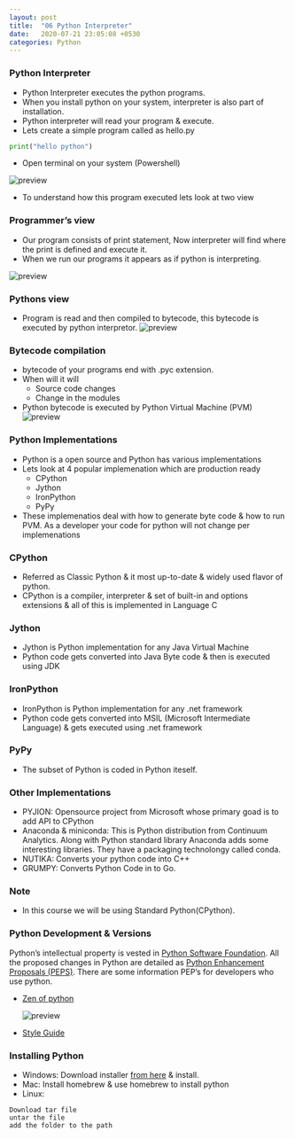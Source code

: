 ```yaml
---
layout: post
title:  "06 Python Interpreter"
date:   2020-07-21 23:05:08 +0530
categories: Python
---
```

### Python Interpreter
* Python Interpreter executes the python programs.
* When you install python on your system, interpreter is also part of installation.
* Python interpreter will read your program & execute.
* Lets create a simple program called as hello.py
```python
print("hello python")
```
* Open terminal on your system (Powershell)

![preview](../../../../assets/python07.png)
* To understand how this program executed lets look at two view

### Programmer’s view
* Our program consists of print statement, Now interpreter will find where the print is defined and execute it.
* When we run our programs it appears as if python is interpreting.

![preview](../../../../assets/python08.png)

### Pythons view
* Program is read and then compiled to bytecode, this bytecode is executed by python interpretor.
![preview](../../../../assets/python09.png)

### Bytecode compilation
* bytecode of your programs end with .pyc extension.
* When will it will
  * Source code changes
  * Change in the modules
* Python bytecode is executed by Python Virtual Machine (PVM)
![preview](../../../../assets/python10.png)

### Python Implementations
* Python is a open source and Python has various implementations
* Lets look at 4 popular implemenation which are production ready
  * CPython
  * Jython
  * IronPython
  * PyPy
* These implemenatios deal with how to generate byte code & how to run PVM. As a developer your code for python will not change per implemenations

### CPython
* Referred as Classic Python & it most up-to-date & widely used flavor of python.
* CPython is a compiler, interpreter & set of built-in and options extensions & all of this is implemented in Language C
  
### Jython
* Jython is Python implementation for any Java Virtual Machine
* Python code gets converted into Java Byte code & then is executed using JDK

### IronPython
* IronPython is Python implementation for any .net framework
* Python code gets converted into MSIL (Microsoft Intermediate Language) & gets executed using .net framework

### PyPy
* The subset of Python is coded in Python iteself.

### Other Implementations
* PYJION: Opensource project from Microsoft whose primary goad is to add API to CPython
* Anaconda & miniconda: This is Python distribution from Continuum Analytics. Along with Python standard library Anaconda adds some interesting libraries. They have a packaging technolongy called conda.
* NUTIKA: Converts your python code into C++
* GRUMPY: Converts Python Code in to Go.

### Note
* In this course we will be using Standard Python(CPython).

### Python Development & Versions
Python’s intellectual property is vested in [Python Software Foundation](https://www.python.org/psf/).
All the proposed changes in Python are detailed as [Python Enhancement Proposals (PEPS)](https://www.python.org/dev/peps/).
There are some information PEP’s for developers who use python.
  * [Zen of python](https://www.python.org/dev/peps/pep-0020/)

    ![preview](../../../../assets/python11.jpg)

  * [Style Guide](https://www.python.org/dev/peps/pep-0008/)

### Installing Python
* Windows: Download installer [from here](https://www.python.org/downloads/) & install.
* Mac: Install homebrew & use homebrew to install python
* Linux:
```
Download tar file
untar the file 
add the folder to the path
```